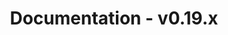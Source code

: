 ---
title: Documentation - v0.19.x
layout: docs_version_index.html
path: /docs/v0.19.x
version: v0.19.x

github_url: "https://github.com/fastify/website/blob/master/src/website/layouts/docs_version_index.html"
---